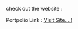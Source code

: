 check out the website : 


Portpolio Link :    <a href="https://duggeraviteja.netlify.app/ " target="_blank" >Visit Site....!</a>
